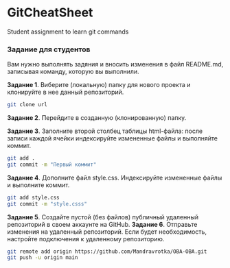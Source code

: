 # GitCheatSheet
Student assignment to learn git commands

### Задание для студентов

Вам нужно выполнять задяния и вносить изменения в файл README.md, записывая команду, которую вы выполнили.

**Задание 1**. Виберите (локальную) папку для нового проекта и клонируйте в нее данный репозиторий.
```sh
git clone url
```
**Задание 2**. Перейдите в созданную (клонированную) папку.

**Задание 3**. Заполните второй столбец таблицы html-файла: после записи каждой ячейки индексируйте измененные файлы и выполняйте коммит.
```sh
git add .
git commit -m "Первый коммит"
```
**Задание 4**. Дополните файл style.css. Индексируйте измененные файлы и выполните коммит.
```sh
git add style.css
git commit -m "style.csss"
```
**Задание 5**. Создайте пустой (без файлов) публичный удаленный репозиторий в своем аккаунте на GitHub. 
**Задание 6**. Отправьте изменения на удаленный репозиторий. Если будет необходимость, настройте подключения к удаленному репозиторию.
```sh
git remote add origin https://github.com/Mandravrotka/OBA-OBA.git
git push -u origin main
```
